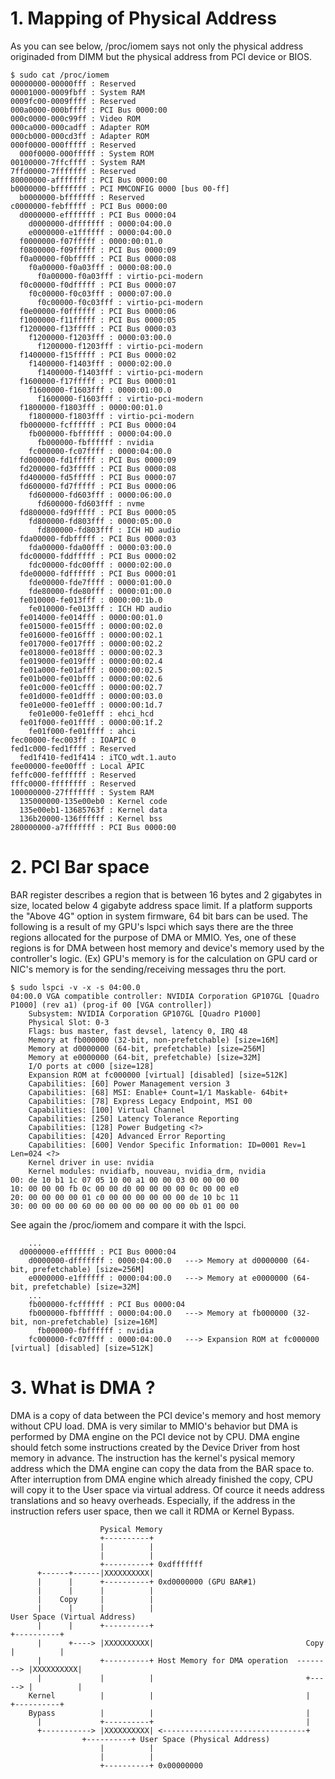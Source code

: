 # 1. Mapping of Physical Address
As you can see below, /proc/iomem says not only the physical address originaded from DIMM but the physical address from PCI device or BIOS.
```
$ sudo cat /proc/iomem 
00000000-00000fff : Reserved
00001000-0009fbff : System RAM
0009fc00-0009ffff : Reserved
000a0000-000bffff : PCI Bus 0000:00
000c0000-000c99ff : Video ROM
000ca000-000cadff : Adapter ROM
000cb000-000cd3ff : Adapter ROM
000f0000-000fffff : Reserved
  000f0000-000fffff : System ROM
00100000-7ffcffff : System RAM
7ffd0000-7fffffff : Reserved
80000000-afffffff : PCI Bus 0000:00
b0000000-bfffffff : PCI MMCONFIG 0000 [bus 00-ff]
  b0000000-bfffffff : Reserved
c0000000-febfffff : PCI Bus 0000:00
  d0000000-efffffff : PCI Bus 0000:04
    d0000000-dfffffff : 0000:04:00.0
    e0000000-e1ffffff : 0000:04:00.0
  f0000000-f07fffff : 0000:00:01.0
  f0800000-f09fffff : PCI Bus 0000:09
  f0a00000-f0bfffff : PCI Bus 0000:08
    f0a00000-f0a03fff : 0000:08:00.0
      f0a00000-f0a03fff : virtio-pci-modern
  f0c00000-f0dfffff : PCI Bus 0000:07
    f0c00000-f0c03fff : 0000:07:00.0
      f0c00000-f0c03fff : virtio-pci-modern
  f0e00000-f0ffffff : PCI Bus 0000:06
  f1000000-f11fffff : PCI Bus 0000:05
  f1200000-f13fffff : PCI Bus 0000:03
    f1200000-f1203fff : 0000:03:00.0
      f1200000-f1203fff : virtio-pci-modern
  f1400000-f15fffff : PCI Bus 0000:02
    f1400000-f1403fff : 0000:02:00.0
      f1400000-f1403fff : virtio-pci-modern
  f1600000-f17fffff : PCI Bus 0000:01
    f1600000-f1603fff : 0000:01:00.0
      f1600000-f1603fff : virtio-pci-modern
  f1800000-f1803fff : 0000:00:01.0
    f1800000-f1803fff : virtio-pci-modern
  fb000000-fcffffff : PCI Bus 0000:04
    fb000000-fbffffff : 0000:04:00.0
      fb000000-fbffffff : nvidia
    fc000000-fc07ffff : 0000:04:00.0
  fd000000-fd1fffff : PCI Bus 0000:09
  fd200000-fd3fffff : PCI Bus 0000:08
  fd400000-fd5fffff : PCI Bus 0000:07
  fd600000-fd7fffff : PCI Bus 0000:06
    fd600000-fd603fff : 0000:06:00.0
      fd600000-fd603fff : nvme
  fd800000-fd9fffff : PCI Bus 0000:05
    fd800000-fd803fff : 0000:05:00.0
      fd800000-fd803fff : ICH HD audio
  fda00000-fdbfffff : PCI Bus 0000:03
    fda00000-fda00fff : 0000:03:00.0
  fdc00000-fddfffff : PCI Bus 0000:02
    fdc00000-fdc00fff : 0000:02:00.0
  fde00000-fdffffff : PCI Bus 0000:01
    fde00000-fde7ffff : 0000:01:00.0
    fde80000-fde80fff : 0000:01:00.0
  fe010000-fe013fff : 0000:00:1b.0
    fe010000-fe013fff : ICH HD audio
  fe014000-fe014fff : 0000:00:01.0
  fe015000-fe015fff : 0000:00:02.0
  fe016000-fe016fff : 0000:00:02.1
  fe017000-fe017fff : 0000:00:02.2
  fe018000-fe018fff : 0000:00:02.3
  fe019000-fe019fff : 0000:00:02.4
  fe01a000-fe01afff : 0000:00:02.5
  fe01b000-fe01bfff : 0000:00:02.6
  fe01c000-fe01cfff : 0000:00:02.7
  fe01d000-fe01dfff : 0000:00:03.0
  fe01e000-fe01efff : 0000:00:1d.7
    fe01e000-fe01efff : ehci_hcd
  fe01f000-fe01ffff : 0000:00:1f.2
    fe01f000-fe01ffff : ahci
fec00000-fec003ff : IOAPIC 0
fed1c000-fed1ffff : Reserved
  fed1f410-fed1f414 : iTCO_wdt.1.auto
fee00000-fee00fff : Local APIC
feffc000-feffffff : Reserved
fffc0000-ffffffff : Reserved
100000000-27fffffff : System RAM
  135000000-135e00eb0 : Kernel code
  135e00eb1-13685763f : Kernel data
  136b20000-136ffffff : Kernel bss
280000000-a7fffffff : PCI Bus 0000:00
```
# 2. PCI Bar space
BAR register describes a region that is between 16 bytes and 2 gigabytes in size, located below 4 gigabyte address space limit. 
If a platform supports the "Above 4G" option in system firmware, 64 bit bars can be used.
The following is a result of my GPU's lspci which says there are the three regions allocated for the purpose of DMA or MMIO.
Yes, one of these regions is for DMA between host memory and device's memory used by the controller's logic.
(Ex) GPU's memory is for the calculation on GPU card or NIC's memory is for the sending/receiving messages thru the port.
```
$ sudo lspci -v -x -s 04:00.0
04:00.0 VGA compatible controller: NVIDIA Corporation GP107GL [Quadro P1000] (rev a1) (prog-if 00 [VGA controller])
	Subsystem: NVIDIA Corporation GP107GL [Quadro P1000]
	Physical Slot: 0-3
	Flags: bus master, fast devsel, latency 0, IRQ 48
	Memory at fb000000 (32-bit, non-prefetchable) [size=16M]
	Memory at d0000000 (64-bit, prefetchable) [size=256M]
	Memory at e0000000 (64-bit, prefetchable) [size=32M]
	I/O ports at c000 [size=128]
	Expansion ROM at fc000000 [virtual] [disabled] [size=512K]
	Capabilities: [60] Power Management version 3
	Capabilities: [68] MSI: Enable+ Count=1/1 Maskable- 64bit+
	Capabilities: [78] Express Legacy Endpoint, MSI 00
	Capabilities: [100] Virtual Channel
	Capabilities: [250] Latency Tolerance Reporting
	Capabilities: [128] Power Budgeting <?>
	Capabilities: [420] Advanced Error Reporting
	Capabilities: [600] Vendor Specific Information: ID=0001 Rev=1 Len=024 <?>
	Kernel driver in use: nvidia
	Kernel modules: nvidiafb, nouveau, nvidia_drm, nvidia
00: de 10 b1 1c 07 05 10 00 a1 00 00 03 00 00 00 00
10: 00 00 00 fb 0c 00 00 d0 00 00 00 00 0c 00 00 e0
20: 00 00 00 00 01 c0 00 00 00 00 00 00 de 10 bc 11
30: 00 00 00 00 60 00 00 00 00 00 00 00 0b 01 00 00
```

See again the /proc/iomem and compare it with the lspci.
```
    ...
  d0000000-efffffff : PCI Bus 0000:04
    d0000000-dfffffff : 0000:04:00.0   ---> Memory at d0000000 (64-bit, prefetchable) [size=256M]
    e0000000-e1ffffff : 0000:04:00.0   ---> Memory at e0000000 (64-bit, prefetchable) [size=32M]
    ...
    fb000000-fcffffff : PCI Bus 0000:04
    fb000000-fbffffff : 0000:04:00.0   ---> Memory at fb000000 (32-bit, non-prefetchable) [size=16M]
      fb000000-fbffffff : nvidia
    fc000000-fc07ffff : 0000:04:00.0   ---> Expansion ROM at fc000000 [virtual] [disabled] [size=512K]
```

# 3. What is DMA ?
DMA is a copy of data between the PCI device's memory and host memory without CPU load. 
DMA is very similar to MMIO's behavior but DMA is performed by DMA engine on the PCI device not by CPU. 
DMA engine should fetch some instructions created by the Device Driver from host memory in advance.
The instruction has the kernel's pysical memory address which the DMA engine can copy the data from the BAR space to.
After interruption from DMA engine which already finished the copy, CPU will copy it to the User space via virtual address. Of cource it needs address translations and so heavy overheads.
Especially, if the address in the instruction refers user space, then we call it RDMA or Kernel Bypass. 
```
                    Pysical Memory
                    +----------+
                    |          |
                    |          |
                    +----------+ 0xdfffffff
      +------+------|XXXXXXXXXX|
      |      |      +----------+ 0xd0000000 (GPU BAR#1)
      |      |      |          |
      |    Copy     |          |
      |      |      |          |                                           User Space (Virtual Address)
      |      |      +----------+                                          +----------+
      |      +----> |XXXXXXXXXX|                                  Copy    |          |
      |             +----------+ Host Memory for DMA operation  --------> |XXXXXXXXXX|
      |             |          |                                  +-----> |          |
    Kernel          |          |                                  |       +----------+
    Bypass          |          |                                  |
      |             +----------+                                  |
      +-----------> |XXXXXXXXXX| <--------------------------------+
	            +----------+ User Space (Physical Address)
                    |          |
                    |          |
                    +----------+ 0x00000000
```
